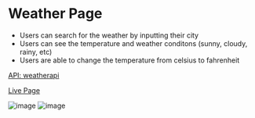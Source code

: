 # Weather Page

- Users can search for the weather by inputting their city 
- Users can see the temperature and weather conditons (sunny, cloudy, rainy, etc)
- Users are able to change the temperature from celsius to fahrenheit

 [API: weatherapi](https://www.weatherapi.com/docs)
 
 [Live Page](https://pauleenaphan.github.io/weather-app/)

![image](https://github.com/pauleenaphan/weather-app/assets/77126730/bb7715a1-1b81-4aa3-8333-908619d1d2ae)
![image](https://github.com/pauleenaphan/weather-app/assets/77126730/8e490e4d-c3be-4b75-ac38-67a07b5f4643)
